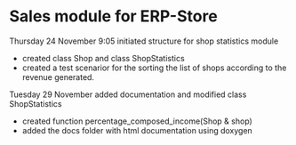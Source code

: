 # Sales module for ERP-Store
Thursday 24 November 9:05 initiated structure for shop statistics module
* created class Shop and class ShopStatistics
* created a test scenarior for the sorting the list of shops according to the revenue generated.

Tuesday 29 November added documentation and modified class ShopStatistics
* created function percentage_composed_income(Shop & shop)
* added the docs folder with html documentation using doxygen
